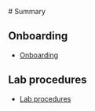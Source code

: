 ‌# Summary​

## Onboarding

* [Onboarding](docs/onboarding.md)      

## Lab procedures

* [Lab procedures](pages/lab-procedures.md)